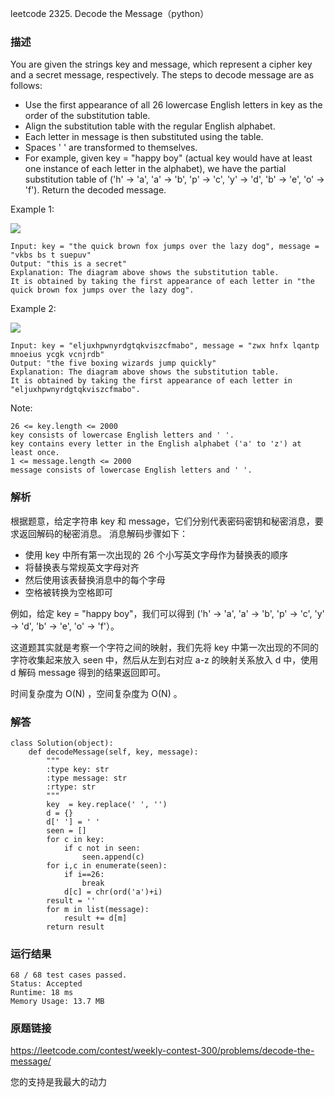 leetcode  2325. Decode the Message（python）




### 描述

You are given the strings key and message, which represent a cipher key and a secret message, respectively. The steps to decode message are as follows:

* Use the first appearance of all 26 lowercase English letters in key as the order of the substitution table.
* Align the substitution table with the regular English alphabet.
* Each letter in message is then substituted using the table.
* Spaces ' ' are transformed to themselves.
* For example, given key = "happy boy" (actual key would have at least one instance of each letter in the alphabet), we have the partial substitution table of ('h' -> 'a', 'a' -> 'b', 'p' -> 'c', 'y' -> 'd', 'b' -> 'e', 'o' -> 'f').
Return the decoded message.



Example 1:

![](https://assets.leetcode.com/uploads/2022/05/08/ex1new4.jpg)

	Input: key = "the quick brown fox jumps over the lazy dog", message = "vkbs bs t suepuv"
	Output: "this is a secret"
	Explanation: The diagram above shows the substitution table.
	It is obtained by taking the first appearance of each letter in "the quick brown fox jumps over the lazy dog".


	
Example 2:


![](https://assets.leetcode.com/uploads/2022/05/08/ex2new.jpg)

	Input: key = "eljuxhpwnyrdgtqkviszcfmabo", message = "zwx hnfx lqantp mnoeius ycgk vcnjrdb"
	Output: "the five boxing wizards jump quickly"
	Explanation: The diagram above shows the substitution table.
	It is obtained by taking the first appearance of each letter in "eljuxhpwnyrdgtqkviszcfmabo".




Note:

	26 <= key.length <= 2000
	key consists of lowercase English letters and ' '.
	key contains every letter in the English alphabet ('a' to 'z') at least once.
	1 <= message.length <= 2000
	message consists of lowercase English letters and ' '.


### 解析

根据题意，给定字符串 key 和 message，它们分别代表密码密钥和秘密消息，要求返回解码的秘密消息。 消息解码步骤如下：

* 使用 key 中所有第一次出现的 26 个小写英文字母作为替换表的顺序
* 将替换表与常规英文字母对齐
* 然后使用该表替换消息中的每个字母
* 空格被转换为空格即可

例如，给定 key = "happy boy"，我们可以得到  ('h' -> 'a', 'a' -> 'b', 'p' -> 'c', 'y' -> 'd', 'b' -> 'e', 'o' -> 'f'）。



这道题其实就是考察一个字符之间的映射，我们先将 key 中第一次出现的不同的字符收集起来放入 seen 中，然后从左到右对应 a-z 的映射关系放入 d 中，使用 d 解码 message 得到的结果返回即可。

时间复杂度为 O(N) ，空间复杂度为 O(N) 。


### 解答
				

	class Solution(object):
	    def decodeMessage(self, key, message):
	        """
	        :type key: str
	        :type message: str
	        :rtype: str
	        """
	        key  = key.replace(' ', '')
	        d = {}
	        d[' '] = ' '
	        seen = []
	        for c in key:
	            if c not in seen:
	                seen.append(c)
	        for i,c in enumerate(seen):
	            if i==26:
	                break
	            d[c] = chr(ord('a')+i)
	        result = ''
	        for m in list(message):
	            result += d[m]
	        return result

            	      
			
### 运行结果


	
	68 / 68 test cases passed.
	Status: Accepted
	Runtime: 18 ms
	Memory Usage: 13.7 MB

### 原题链接

https://leetcode.com/contest/weekly-contest-300/problems/decode-the-message/


您的支持是我最大的动力
